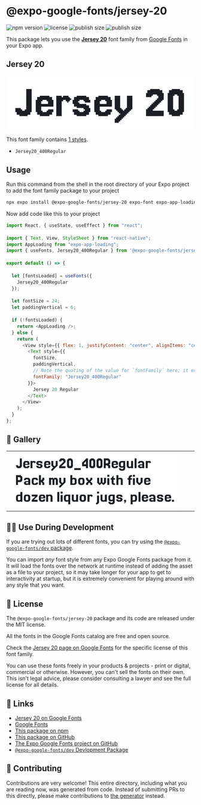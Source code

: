 # @expo-google-fonts/jersey-20

![npm version](https://flat.badgen.net/npm/v/@expo-google-fonts/jersey-20)
![license](https://flat.badgen.net/github/license/expo/google-fonts)
![publish size](https://flat.badgen.net/packagephobia/install/@expo-google-fonts/jersey-20)
![publish size](https://flat.badgen.net/packagephobia/publish/@expo-google-fonts/jersey-20)

This package lets you use the [**Jersey 20**](https://fonts.google.com/specimen/Jersey+20) font family from [Google Fonts](https://fonts.google.com/) in your Expo app.

## Jersey 20

![Jersey 20](./font-family.png)

This font family contains [1 styles](#-gallery).

- `Jersey20_400Regular`

## Usage

Run this command from the shell in the root directory of your Expo project to add the font family package to your project

```sh
npx expo install @expo-google-fonts/jersey-20 expo-font expo-app-loading
```

Now add code like this to your project

```js
import React, { useState, useEffect } from "react";

import { Text, View, StyleSheet } from "react-native";
import AppLoading from "expo-app-loading";
import { useFonts, Jersey20_400Regular } from '@expo-google-fonts/jersey-20';

export default () => {

  let [fontsLoaded] = useFonts({
    Jersey20_400Regular
  });

  let fontSize = 24;
  let paddingVertical = 6;

  if (!fontsLoaded) {
    return <AppLoading />;
  } else {
    return (
      <View style={{ flex: 1, justifyContent: "center", alignItems: "center" }}>
        <Text style={{
          fontSize,
          paddingVertical,
          // Note the quoting of the value for `fontFamily` here; it expects a string!
          fontFamily: "Jersey20_400Regular"
        }}>
          Jersey 20 Regular
        </Text>
      </View>
    );
  }
};
```

## 🔡 Gallery


||||
|-|-|-|
|![Jersey20_400Regular](./Jersey20_400Regular.ttf.png)||||


## 👩‍💻 Use During Development

If you are trying out lots of different fonts, you can try using the [`@expo-google-fonts/dev` package](https://github.com/expo/google-fonts/tree/master/font-packages/dev#readme).

You can import _any_ font style from any Expo Google Fonts package from it. It will load the fonts over the network at runtime instead of adding the asset as a file to your project, so it may take longer for your app to get to interactivity at startup, but it is extremely convenient for playing around with any style that you want.


## 📖 License

The `@expo-google-fonts/jersey-20` package and its code are released under the MIT license.

All the fonts in the Google Fonts catalog are free and open source.

Check the [Jersey 20 page on Google Fonts](https://fonts.google.com/specimen/Jersey+20) for the specific license of this font family.

You can use these fonts freely in your products & projects - print or digital, commercial or otherwise. However, you can't sell the fonts on their own. This isn't legal advice, please consider consulting a lawyer and see the full license for all details.

## 🔗 Links

- [Jersey 20 on Google Fonts](https://fonts.google.com/specimen/Jersey+20)
- [Google Fonts](https://fonts.google.com/)
- [This package on npm](https://www.npmjs.com/package/@expo-google-fonts/jersey-20)
- [This package on GitHub](https://github.com/expo/google-fonts/tree/master/font-packages/jersey-20)
- [The Expo Google Fonts project on GitHub](https://github.com/expo/google-fonts)
- [`@expo-google-fonts/dev` Devlopment Package](https://github.com/expo/google-fonts/tree/master/font-packages/dev)

## 🤝 Contributing

Contributions are very welcome! This entire directory, including what you are reading now, was generated from code. Instead of submitting PRs to this directly, please make contributions to [the generator](https://github.com/expo/google-fonts/tree/master/packages/generator) instead.
